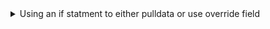 <details>
<summary>Using an if statment to either pulldata or use override field</summary>
  
```ruby
if(string-length(${FIELD})>0, ${FIELD}, pulldata("@layer", "getValue", "attributes.ATTRIBUTE", "https://services6.arcgis.com/ID/arcgis/rest/services/LAYERNAME/FeatureServer/SUBLAYER#", ${Where_Calc}))
```
[see pulldata.md](pulldata.md) for more info

</details>
